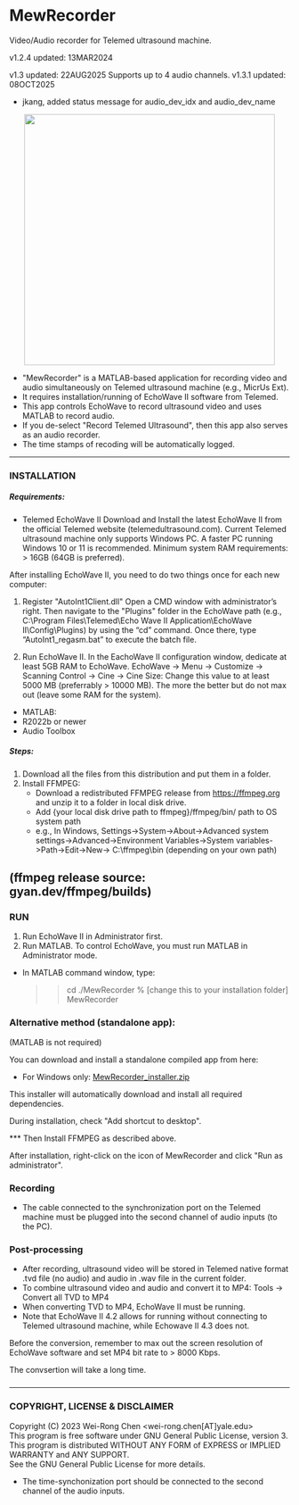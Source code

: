 # MewRecorder
Video/Audio recorder for Telemed ultrasound machine. 

v1.2.4 updated: 13MAR2024

v1.3 updated: 22AUG2025  Supports up to 4 audio channels.
v1.3.1 updated: 08OCT2025
- jkang, added status message for audio_dev_idx and audio_dev_name


<p align="center"><img src="./Screenshots/MWR_main-screen.png" width="450"></p>

- "MewRecorder" is a MATLAB-based application for recording video and audio simultaneously on Telemed ultrasound machine (e.g., MicrUs Ext).
- It requires installation/running of EchoWave II software from Telemed.
- This app controls EchoWave to record ultrasound video and uses MATLAB to record audio.
- If you de-select "Record Telemed Ultrasound", then this app also serves as an audio recorder.
- The time stamps of recoding will be automatically logged.  
------------------------------------------
### INSTALLATION
##### Requirements:

- Telemed EchoWave II 
Download and Install the latest EchoWave II from the official Telemed website (telemedultrasound.com).
Current Telemed ultrasound machine only supports Windows PC. 
A faster PC running Windows 10 or 11 is recommended. 
Minimum system RAM requirements: > 16GB (64GB is preferred).

After installing EchoWave II, you need to do two things once for each new computer:
1. Register "AutoInt1Client.dll"
   Open a CMD window with administrator’s right. Then navigate to the "Plugins" folder in the EchoWave path (e.g., C:\Program Files\Telemed\Echo Wave II Application\EchoWave II\Config\Plugins) by using the “cd” command.  Once there, type “AutoInt1_regasm.bat” to execute the batch file. 

2. Run EchoWave II.  In the EachoWave II configuration window, dedicate at least 5GB RAM to EchoWave. 
EchoWave -> Menu -> Customize -> Scanning Control -> Cine -> Cine Size:  Change this value to at least 5000 MB (preferrably > 10000 MB). The more the better but do not max out (leave some RAM for the system).

- MATLAB:
-   R2022b or newer
-   Audio Toolbox

##### Steps:
1. Download all the files from this distribution and put them in a folder. 
2. Install FFMPEG:
   - Download a redistributed FFMPEG release from https://ffmpeg.org and unzip it to a folder in local disk drive. 
   - Add {your local disk drive path to ffmpeg}/ffmpeg/bin/ path to OS system path
   - e.g., In Windows, Settings->System->About->Advanced system settings->Advanced->Environment Variables->System variables->Path->Edit->New-> C:\ffmpeg\bin (depending on your own path)
   
(ffmpeg release source: gyan.dev/ffmpeg/builds)
------------------------------------------
### RUN
1. Run EchoWave II in Administrator first.
2. Run MATLAB. To control EchoWave, you must run MATLAB in Administrator mode. 

- In MATLAB command window, type:
     >> cd ./MewRecorder  % [change this to your installation folder]  
     >> MewRecorder
     
### Alternative method (standalone app):
(MATLAB is not required)

You can download and install a standalone compiled app from here:

- For Windows only: <a href="https://1drv.ms/u/c/b60f68de281987c7/EceHGSjeaA8ggLZ0GwAAAAABsQrEy-5-7jKsT-5AdehY2Q?e=HDxKRU" target="_blank">MewRecorder_installer.zip</a>

This installer will automatically download and install all required dependencies.

During installation, check "Add shortcut to desktop". 

*** Then Install FFMPEG as described above. 

After installation, right-click on the icon of MewRecorder and click "Run as administrator". 
### Recording
- The cable connected to the synchronization port on the Telemed machine must be plugged into the second channel of audio inputs (to the PC).

### Post-processing
- After recording, ultrasound video will be stored in Telemed native format .tvd file (no audio) and audio in .wav file in the current folder. 
- To combine ultrasound video and audio and convert it to MP4: Tools -> Convert all TVD to MP4
- When converting TVD to MP4, EchoWave II must be running.
- Note that EchoWave II 4.2 allows for running without connecting to Telemed ultrasound machine, while Echowave II 4.3 does not.
  
Before the conversion, remember to max out the screen resolution of EchoWave software and set MP4 bit rate to > 8000 Kbps.

The convsertion will take a long time. 

###
--------------------------------
### COPYRIGHT, LICENSE & DISCLAIMER
Copyright (C) 2023 Wei-Rong Chen <wei-rong.chen[AT]yale.edu>  
This program is free software under GNU General Public License, version 3.  
This program is distributed WITHOUT ANY FORM of EXPRESS or IMPLIED WARRANTY and ANY SUPPORT.    
See the GNU General Public License for more details.  




   
- The time-synchonization port should be connected to the second channel of the audio inputs. 
